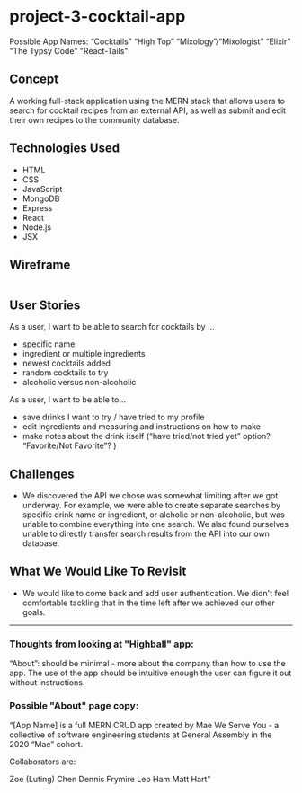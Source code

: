 # project-3-cocktail-app

Possible App Names:
“Cocktails”
“High Top”
“Mixology”/“Mixologist”
“Elixir”
"The Typsy Code"
"React-Tails"


## Concept

A working full-stack application using the MERN stack that allows users to search for cocktail recipes from an external API, as well as submit and edit their own recipes to the community database.

## Technologies Used

- HTML
- CSS
- JavaScript
- MongoDB
- Express
- React
- Node.js
- JSX

## Wireframe

<img src="https://github.com/dfrymire79/project-3-cocktail-app/blob/dev/public/wireframe-project-3.png?raw=true" alt text="wire frame">

## User Stories

As a user, I want to be able to search for cocktails by …

- specific name
- ingredient or multiple ingredients
- newest cocktails added
- random cocktails to try
- alcoholic versus non-alcoholic

As a user, I want to be able to…

- save drinks I want to try / have tried to my profile
- edit ingredients and measuring and instructions on how to make
- make notes about the drink itself (“have tried/not tried yet” option? “Favorite/Not Favorite”? )

## Challenges

- We discovered the API we chose was somewhat limiting after we got underway. For example, we were able to create separate searches by specific drink name or ingredient, or alcholic or non-alcoholic, but was unable to combine everything into one search. We also found ourselves unable to directly transfer search results from the API into our own database.

## What We Would Like To Revisit

- We would like to come back and add user authentication. We didn't feel comfortable tackling that in the time left after we achieved our other goals. 

*** 

### Thoughts from looking at "Highball" app:

“About”: should be minimal - more about the company than how to use the app. The use of the app should be intuitive enough the user can figure it out without instructions. 

### Possible "About" page copy: 

“[App Name] is a full MERN CRUD app created by Mae We Serve You - a collective of software engineering students at General Assembly in the 2020 “Mae” cohort.

Collaborators are:

Zoe (Luting) Chen
Dennis Frymire
Leo Ham
Matt Hart"